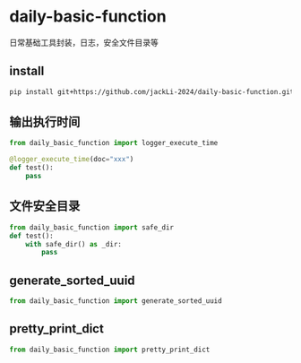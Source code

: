 # daily-basic-function
日常基础工具封装，日志，安全文件目录等


## install
```bash
pip install git+https://github.com/jackLi-2024/daily-basic-function.git
```

## 输出执行时间

```python
from daily_basic_function import logger_execute_time

@logger_execute_time(doc="xxx")
def test():
    pass
```

## 文件安全目录

```python
from daily_basic_function import safe_dir
def test():
    with safe_dir() as _dir:
        pass
```

## generate_sorted_uuid
```python
from daily_basic_function import generate_sorted_uuid
```

## pretty_print_dict
```python
from daily_basic_function import pretty_print_dict
```
